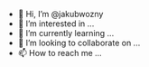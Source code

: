 - 👋 Hi, I’m @jakubwozny
- 👀 I’m interested in ...
- 🌱 I’m currently learning ...
- 💞️ I’m looking to collaborate on ...
- 📫 How to reach me ...

<!---
jakubwozny/jakubwozny is a ✨ special ✨ repository because its `README.md` (this file) appears on your GitHub profile.
You can click the Preview link to take a look at your changes.
--->

